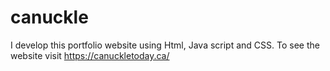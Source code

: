 # canuckle
I develop this portfolio website using Html, Java script and CSS. To see the website visit https://canuckletoday.ca/
